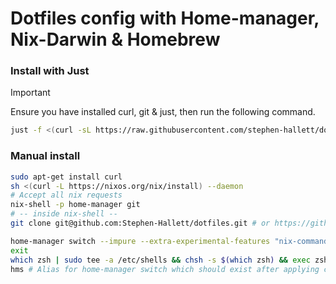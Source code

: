 # Dotfiles config with Home-manager, Nix-Darwin & Homebrew

### Install with Just

> [!IMPORTANT]
> Ensure you have installed curl, git & just, then run the following command.

```sh
just -f <(curl -sL https://raw.githubusercontent.com/stephen-hallett/dotfiles/main/justfile)
```

### Manual install

```sh
sudo apt-get install curl
sh <(curl -L https://nixos.org/nix/install) --daemon
# Accept all nix requests
nix-shell -p home-manager git
# -- inside nix-shell --
git clone git@github.com:Stephen-Hallett/dotfiles.git # or https://github.com/Stephen-Hallett/dotfiles.git

home-manager switch --impure --extra-experimental-features "nix-command flakes" --flake ~/dotfiles && exec zsh
exit
which zsh | sudo tee -a /etc/shells && chsh -s $(which zsh) && exec zsh # Set zsh as default shell
hms # Alias for home-manager switch which should exist after applying config
```
